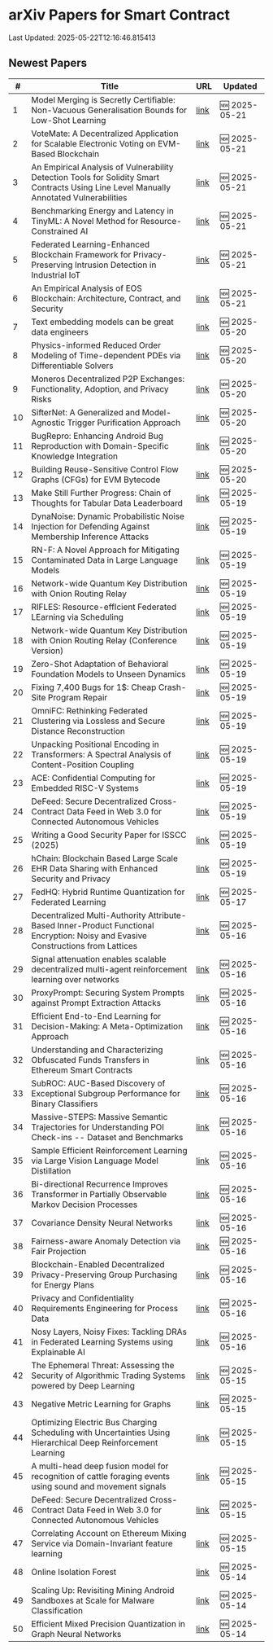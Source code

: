 # arXiv Papers for Smart Contract

Last Updated: 2025-05-22T12:16:46.815413

## Newest Papers

|\#|Title|URL|Updated|
|---|---|---|---|
|1|Model Merging is Secretly Certifiable: Non-Vacuous Generalisation Bounds for Low-Shot Learning|[link](http://arxiv.org/abs/2505.15798v1)|🆕 2025-05-21|
|2|VoteMate: A Decentralized Application for Scalable Electronic Voting on EVM-Based Blockchain|[link](http://arxiv.org/abs/2505.15797v1)|🆕 2025-05-21|
|3|An Empirical Analysis of Vulnerability Detection Tools for Solidity Smart Contracts Using Line Level Manually Annotated Vulnerabilities|[link](http://arxiv.org/abs/2505.15756v1)|🆕 2025-05-21|
|4|Benchmarking Energy and Latency in TinyML: A Novel Method for Resource-Constrained AI|[link](http://arxiv.org/abs/2505.15622v1)|🆕 2025-05-21|
|5|Federated Learning-Enhanced Blockchain Framework for Privacy-Preserving Intrusion Detection in Industrial IoT|[link](http://arxiv.org/abs/2505.15376v1)|🆕 2025-05-21|
|6|An Empirical Analysis of EOS Blockchain: Architecture, Contract, and Security|[link](http://arxiv.org/abs/2505.15051v1)|🆕 2025-05-21|
|7|Text embedding models can be great data engineers|[link](http://arxiv.org/abs/2505.14802v1)|🆕 2025-05-20|
|8|Physics-informed Reduced Order Modeling of Time-dependent PDEs via Differentiable Solvers|[link](http://arxiv.org/abs/2505.14595v1)|🆕 2025-05-20|
|9|Moneros Decentralized P2P Exchanges: Functionality, Adoption, and Privacy Risks|[link](http://arxiv.org/abs/2505.02392v3)|🆕 2025-05-20|
|10|SifterNet: A Generalized and Model-Agnostic Trigger Purification Approach|[link](http://arxiv.org/abs/2505.14531v1)|🆕 2025-05-20|
|11|BugRepro: Enhancing Android Bug Reproduction with Domain-Specific Knowledge Integration|[link](http://arxiv.org/abs/2505.14528v1)|🆕 2025-05-20|
|12|Building Reuse-Sensitive Control Flow Graphs (CFGs) for EVM Bytecode|[link](http://arxiv.org/abs/2505.14437v1)|🆕 2025-05-20|
|13|Make Still Further Progress: Chain of Thoughts for Tabular Data Leaderboard|[link](http://arxiv.org/abs/2505.13421v1)|🆕 2025-05-19|
|14|DynaNoise: Dynamic Probabilistic Noise Injection for Defending Against Membership Inference Attacks|[link](http://arxiv.org/abs/2505.13362v1)|🆕 2025-05-19|
|15|RN-F: A Novel Approach for Mitigating Contaminated Data in Large Language Models|[link](http://arxiv.org/abs/2505.13249v1)|🆕 2025-05-19|
|16|Network-wide Quantum Key Distribution with Onion Routing Relay|[link](http://arxiv.org/abs/2505.13239v1)|🆕 2025-05-19|
|17|RIFLES: Resource-effIcient Federated LEarning via Scheduling|[link](http://arxiv.org/abs/2505.13169v1)|🆕 2025-05-19|
|18|Network-wide Quantum Key Distribution with Onion Routing Relay (Conference Version)|[link](http://arxiv.org/abs/2505.13158v1)|🆕 2025-05-19|
|19|Zero-Shot Adaptation of Behavioral Foundation Models to Unseen Dynamics|[link](http://arxiv.org/abs/2505.13150v1)|🆕 2025-05-19|
|20|Fixing 7,400 Bugs for 1$: Cheap Crash-Site Program Repair|[link](http://arxiv.org/abs/2505.13103v1)|🆕 2025-05-19|
|21|OmniFC: Rethinking Federated Clustering via Lossless and Secure Distance Reconstruction|[link](http://arxiv.org/abs/2505.13071v1)|🆕 2025-05-19|
|22|Unpacking Positional Encoding in Transformers: A Spectral Analysis of Content-Position Coupling|[link](http://arxiv.org/abs/2505.13027v1)|🆕 2025-05-19|
|23|ACE: Confidential Computing for Embedded RISC-V Systems|[link](http://arxiv.org/abs/2505.12995v1)|🆕 2025-05-19|
|24|DeFeed: Secure Decentralized Cross-Contract Data Feed in Web 3.0 for Connected Autonomous Vehicles|[link](http://arxiv.org/abs/2505.09928v2)|🆕 2025-05-19|
|25|Writing a Good Security Paper for ISSCC (2025)|[link](http://arxiv.org/abs/2505.12700v1)|🆕 2025-05-19|
|26|hChain: Blockchain Based Large Scale EHR Data Sharing with Enhanced Security and Privacy|[link](http://arxiv.org/abs/2505.12610v1)|🆕 2025-05-19|
|27|FedHQ: Hybrid Runtime Quantization for Federated Learning|[link](http://arxiv.org/abs/2505.11982v1)|🆕 2025-05-17|
|28|Decentralized Multi-Authority Attribute-Based Inner-Product Functional Encryption: Noisy and Evasive Constructions from Lattices|[link](http://arxiv.org/abs/2505.11744v1)|🆕 2025-05-16|
|29|Signal attenuation enables scalable decentralized multi-agent reinforcement learning over networks|[link](http://arxiv.org/abs/2505.11461v1)|🆕 2025-05-16|
|30|ProxyPrompt: Securing System Prompts against Prompt Extraction Attacks|[link](http://arxiv.org/abs/2505.11459v1)|🆕 2025-05-16|
|31|Efficient End-to-End Learning for Decision-Making: A Meta-Optimization Approach|[link](http://arxiv.org/abs/2505.11360v1)|🆕 2025-05-16|
|32|Understanding and Characterizing Obfuscated Funds Transfers in Ethereum Smart Contracts|[link](http://arxiv.org/abs/2505.11320v1)|🆕 2025-05-16|
|33|SubROC: AUC-Based Discovery of Exceptional Subgroup Performance for Binary Classifiers|[link](http://arxiv.org/abs/2505.11283v1)|🆕 2025-05-16|
|34|Massive-STEPS: Massive Semantic Trajectories for Understanding POI Check-ins -- Dataset and Benchmarks|[link](http://arxiv.org/abs/2505.11239v1)|🆕 2025-05-16|
|35|Sample Efficient Reinforcement Learning via Large Vision Language Model Distillation|[link](http://arxiv.org/abs/2505.11221v1)|🆕 2025-05-16|
|36|Bi-directional Recurrence Improves Transformer in Partially Observable Markov Decision Processes|[link](http://arxiv.org/abs/2505.11153v1)|🆕 2025-05-16|
|37|Covariance Density Neural Networks|[link](http://arxiv.org/abs/2505.11139v1)|🆕 2025-05-16|
|38|Fairness-aware Anomaly Detection via Fair Projection|[link](http://arxiv.org/abs/2505.11132v1)|🆕 2025-05-16|
|39|Blockchain-Enabled Decentralized Privacy-Preserving Group Purchasing for Energy Plans|[link](http://arxiv.org/abs/2505.11094v1)|🆕 2025-05-16|
|40|Privacy and Confidentiality Requirements Engineering for Process Data|[link](http://arxiv.org/abs/2505.10965v1)|🆕 2025-05-16|
|41|Nosy Layers, Noisy Fixes: Tackling DRAs in Federated Learning Systems using Explainable AI|[link](http://arxiv.org/abs/2505.10942v1)|🆕 2025-05-16|
|42|The Ephemeral Threat: Assessing the Security of Algorithmic Trading Systems powered by Deep Learning|[link](http://arxiv.org/abs/2505.10430v1)|🆕 2025-05-15|
|43|Negative Metric Learning for Graphs|[link](http://arxiv.org/abs/2505.10307v1)|🆕 2025-05-15|
|44|Optimizing Electric Bus Charging Scheduling with Uncertainties Using Hierarchical Deep Reinforcement Learning|[link](http://arxiv.org/abs/2505.10296v1)|🆕 2025-05-15|
|45|A multi-head deep fusion model for recognition of cattle foraging events using sound and movement signals|[link](http://arxiv.org/abs/2505.10198v1)|🆕 2025-05-15|
|46|DeFeed: Secure Decentralized Cross-Contract Data Feed in Web 3.0 for Connected Autonomous Vehicles|[link](http://arxiv.org/abs/2505.09928v1)|🆕 2025-05-15|
|47|Correlating Account on Ethereum Mixing Service via Domain-Invariant feature learning|[link](http://arxiv.org/abs/2505.09892v1)|🆕 2025-05-15|
|48|Online Isolation Forest|[link](http://arxiv.org/abs/2505.09593v1)|🆕 2025-05-14|
|49|Scaling Up: Revisiting Mining Android Sandboxes at Scale for Malware Classification|[link](http://arxiv.org/abs/2505.09501v1)|🆕 2025-05-14|
|50|Efficient Mixed Precision Quantization in Graph Neural Networks|[link](http://arxiv.org/abs/2505.09361v1)|🆕 2025-05-14|
